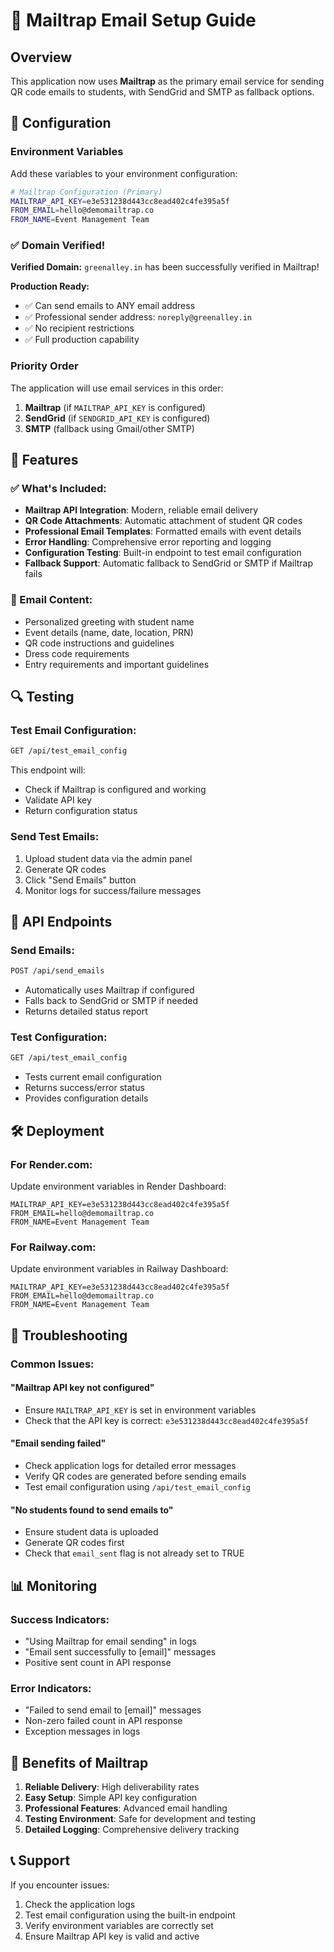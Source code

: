 # 📧 Mailtrap Email Setup Guide

## Overview
This application now uses **Mailtrap** as the primary email service for sending QR code emails to students, with SendGrid and SMTP as fallback options.

## 🔧 Configuration

### Environment Variables
Add these variables to your environment configuration:

```bash
# Mailtrap Configuration (Primary)
MAILTRAP_API_KEY=e3e531238d443cc8ead402c4fe395a5f
FROM_EMAIL=hello@demomailtrap.co
FROM_NAME=Event Management Team
```

### ✅ **Domain Verified!**
**Verified Domain:** `greenalley.in` has been successfully verified in Mailtrap!

**Production Ready:**
- ✅ Can send emails to ANY email address
- ✅ Professional sender address: `noreply@greenalley.in`
- ✅ No recipient restrictions
- ✅ Full production capability

### Priority Order
The application will use email services in this order:
1. **Mailtrap** (if `MAILTRAP_API_KEY` is configured)
2. **SendGrid** (if `SENDGRID_API_KEY` is configured)
3. **SMTP** (fallback using Gmail/other SMTP)

## 🚀 Features

### ✅ What's Included:
- **Mailtrap API Integration**: Modern, reliable email delivery
- **QR Code Attachments**: Automatic attachment of student QR codes
- **Professional Email Templates**: Formatted emails with event details
- **Error Handling**: Comprehensive error reporting and logging
- **Configuration Testing**: Built-in endpoint to test email configuration
- **Fallback Support**: Automatic fallback to SendGrid or SMTP if Mailtrap fails

### 📧 Email Content:
- Personalized greeting with student name
- Event details (name, date, location, PRN)
- QR code instructions and guidelines
- Dress code requirements
- Entry requirements and important guidelines

## 🔍 Testing

### Test Email Configuration:
```bash
GET /api/test_email_config
```

This endpoint will:
- Check if Mailtrap is configured and working
- Validate API key
- Return configuration status

### Send Test Emails:
1. Upload student data via the admin panel
2. Generate QR codes
3. Click "Send Emails" button
4. Monitor logs for success/failure messages

## 📝 API Endpoints

### Send Emails:
```bash
POST /api/send_emails
```
- Automatically uses Mailtrap if configured
- Falls back to SendGrid or SMTP if needed
- Returns detailed status report

### Test Configuration:
```bash
GET /api/test_email_config
```
- Tests current email configuration
- Returns success/error status
- Provides configuration details

## 🛠️ Deployment

### For Render.com:
Update environment variables in Render Dashboard:
```
MAILTRAP_API_KEY=e3e531238d443cc8ead402c4fe395a5f
FROM_EMAIL=hello@demomailtrap.co
FROM_NAME=Event Management Team
```

### For Railway.com:
Update environment variables in Railway Dashboard:
```
MAILTRAP_API_KEY=e3e531238d443cc8ead402c4fe395a5f
FROM_EMAIL=hello@demomailtrap.co
FROM_NAME=Event Management Team
```

## 🔧 Troubleshooting

### Common Issues:

#### "Mailtrap API key not configured"
- Ensure `MAILTRAP_API_KEY` is set in environment variables
- Check that the API key is correct: `e3e531238d443cc8ead402c4fe395a5f`

#### "Email sending failed"
- Check application logs for detailed error messages
- Verify QR codes are generated before sending emails
- Test email configuration using `/api/test_email_config`

#### "No students found to send emails to"
- Ensure student data is uploaded
- Generate QR codes first
- Check that `email_sent` flag is not already set to TRUE

## 📊 Monitoring

### Success Indicators:
- "Using Mailtrap for email sending" in logs
- "Email sent successfully to [email]" messages
- Positive sent count in API response

### Error Indicators:
- "Failed to send email to [email]" messages
- Non-zero failed count in API response
- Exception messages in logs

## 🎯 Benefits of Mailtrap

1. **Reliable Delivery**: High deliverability rates
2. **Easy Setup**: Simple API key configuration
3. **Professional Features**: Advanced email handling
4. **Testing Environment**: Safe for development and testing
5. **Detailed Logging**: Comprehensive delivery tracking

## 📞 Support

If you encounter issues:
1. Check the application logs
2. Test email configuration using the built-in endpoint
3. Verify environment variables are correctly set
4. Ensure Mailtrap API key is valid and active
